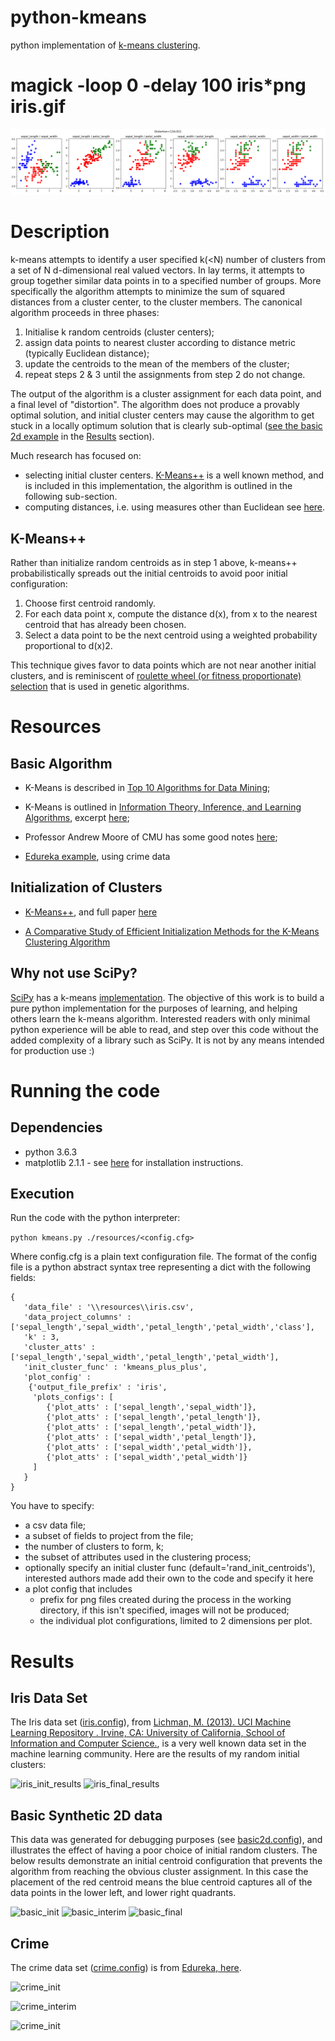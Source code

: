 # python-kmeans
python implementation of [k-means clustering](https://en.wikipedia.org/wiki/K-means_clustering).

# magick -loop 0 -delay 100 iris*png iris.gif
![results](results/iris.gif "Iris Example")

# Description
k-means attempts to identify a user specified k(<N) number of clusters from a set of N d-dimensional real valued vectors. In lay terms, it attempts to group together similar data points in to a specified number of groups. More specifically the algorithm attempts to minimize the sum of squared distances from a cluster center, to the cluster members. The canonical algorithm proceeds in three phases:

1. Initialise k random centroids (cluster centers);
2. assign data points to nearest cluster according to distance metric (typically Euclidean distance);
3. update the centroids to the mean of the members of the cluster;
4. repeat steps 2 & 3 until the assignments from step 2 do not change.

The output of the algorithm is a cluster assignment for each data point, and a final level of "distortion". The algorithm does not produce a provably optimal solution, and initial cluster centers may cause the algorithm to get stuck in a locally optimum solution that is clearly sub-optimal ([see the basic 2d example](#basic-synthetic-2d-data) in the [Results](#results) section). 

Much research has focused on:
+ selecting initial cluster centers. [K-Means++]((https://en.wikipedia.org/wiki/K-means%2B%2B)) is a well known method, and is included in this implementation, the algorithm is outlined in the following sub-section.
+ computing distances, i.e. using measures other than Euclidean see [here](http://citeseerx.ist.psu.edu/viewdoc/download?doi=10.1.1.403.4030&rep=rep1&type=pdf).

## K-Means++
Rather than initialize random centroids as in step 1 above, k-means++ probabilistically spreads out the initial centroids to avoid poor initial configuration:

1. Choose first centroid randomly.
2. For each data point x, compute the distance d(x), from x to the nearest centroid that has already been chosen.
3. Select a data point to be the next centroid using a weighted probability proportional to d(x)2. 

This technique gives favor to data points which are not near another initial clusters, and  is reminiscent of [roulette wheel (or fitness proportionate) selection](https://en.wikipedia.org/wiki/Fitness_proportionate_selection) that is used in genetic algorithms.
# Resources

## Basic Algorithm 
+ K-Means is described in [Top 10 Algorithms for Data Mining](https://atasehir.bel.tr/Content/Yuklemeler/Dokuman/Dokuman3_4.pdf);

+ K-Means is outlined in [Information Theory, Inference, and Learning Algorithms](http://www.inference.org.uk/mackay/itila/book.html), excerpt [here](http://www.inference.org.uk/mackay/itprnn/ps/284.292.pdf);

+ Professor Andrew Moore of CMU has some good notes [here](https://www.autonlab.org/_media/tutorials/kmeans11.pdf);

+ [Edureka example](https://www.edureka.co/blog/implementing-kmeans-clustering-on-the-crime-dataset/), using crime data

## Initialization of Clusters
+ [K-Means++](https://en.wikipedia.org/wiki/K-means%2B%2B), and full paper [here](http://ilpubs.stanford.edu:8090/778/1/2006-13.pdf)

+ [A Comparative Study of Efficient Initialization Methods for the K-Means
Clustering Algorithm](https://arxiv.org/pdf/1209.1960.pdf)

## Why not use SciPy?
[SciPy](https://scipy.org/) has a k-means [implementation](https://docs.scipy.org/doc/scipy/reference/cluster.vq.html). The objective of this work is to build a pure python implementation for the purposes of learning, and helping others learn the k-means algorithm. Interested readers with only minimal python experience will be able to read, and step over this code without the added complexity of a library such as SciPy. It is not by any means intended for production use :)

# Running the code

## Dependencies
+ python 3.6.3
+ matplotlib 2.1.1 - see [here](https://matplotlib.org/users/installing.html) for installation instructions.

## Execution
Run the code with the python interpreter: 

```python kmeans.py ./resources/<config.cfg>```

Where config.cfg is a plain text configuration file. The format of the config file is a python abstract syntax tree representing a dict with the following fields:

```
{
   'data_file' : '\\resources\\iris.csv',
   'data_project_columns' : ['sepal_length','sepal_width','petal_length','petal_width','class'],
   'k' : 3,
   'cluster_atts' : ['sepal_length','sepal_width','petal_length','petal_width'],
   'init_cluster_func' : 'kmeans_plus_plus',
   'plot_config' :
    {'output_file_prefix' : 'iris',
     'plots_configs': [
        {'plot_atts' : ['sepal_length','sepal_width']},
        {'plot_atts' : ['sepal_length','petal_length']},
        {'plot_atts' : ['sepal_length','petal_width']},
        {'plot_atts' : ['sepal_width','petal_length']},
        {'plot_atts' : ['sepal_width','petal_width']},
        {'plot_atts' : ['sepal_width','petal_width']}
     ]
   }
}
```

You have to specify:
 + a csv data file;
 + a subset of fields to project from the file;
 + the number of clusters to form, k;
 + the subset of attributes used in the clustering process;
 + optionally specify an initial cluster func (default='rand_init_centroids'), interested authors made add their own to the code and specify it here
 + a plot config that includes
    + prefix for png files created during the process in the working directory, if this isn't specified, images will not be produced;
    + the individual plot configurations, limited to 2 dimensions per plot.

 
# Results

## Iris Data Set
The Iris data set ([iris.config](resources/iris.config)), from [Lichman, M. (2013). UCI Machine Learning Repository . Irvine, CA: University of California, School of Information and Computer Science.](http://archive.ics.uci.edu/ml), is a very well known data set in the machine learning community. Here are the results of my random initial clusters:

![iris_init_results](https://github.com/tofti/python-kmeans/blob/master/results/iris0.png "Iris Initial")
![iris_final_results](https://github.com/tofti/python-kmeans/blob/master/results/iris11.png "Iris Final")

## Basic Synthetic 2D data
This data was generated for debugging purposes (see [basic2d.config](resources/basic2d.config)), and illustrates the effect of having a poor choice of initial random clusters. The below results demonstrate an initial centroid configuration that prevents the algorithm from reaching the obvious cluster assignment. In this case the placement of the red centroid means the blue centroid captures all of the data points in the lower left, and lower right quadrants.

![basic_init](results/basic_clustering0.png "Basic Initial")
![basic_interim](https://github.com/tofti/python-kmeans/blob/master/results/basic_clustering1.png "Basic Interim")
![basic_final](https://github.com/tofti/python-kmeans/blob/master/results/basic_clustering2.png "Basic Interim")

## Crime
The crime data set ([crime.config](resources/crime.config)) is from [Edureka, here](https://www.edureka.co/blog/implementing-kmeans-clustering-on-the-crime-dataset/).

![crime_init](results/crime_clustering0.png "Crime Initial")

![crime_interim](results/crime_clustering4.png "Crime Interim")

![crime_init](results/crime_clustering8.png "Crime Final")
    


